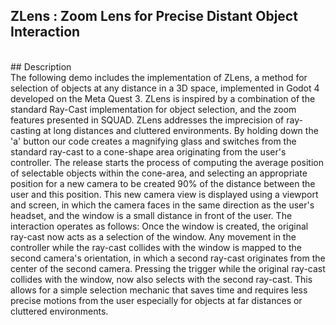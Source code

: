 ## ZLens : Zoom Lens for Precise Distant Object Interaction
<br>
## Description <br>
The following demo includes the implementation of ZLens, a method for selection of objects at any distance in a 3D space, implemented in Godot 4 developed on the Meta Quest 3. 
ZLens is inspired by a combination of the standard Ray-Cast implementation for object selection, and the zoom features presented in SQUAD. 
ZLens addresses the imprecision of ray-casting at long distances and cluttered environments. By holding down the 'a' button our code creates a magnifying glass and switches from
the standard ray-cast to a cone-shape area originating from the user's controller. The release starts the process of computing the average position of selectable objects
within the cone-area, and selecting an appropriate position for a new camera to be created 90% of the distance between the user and this position. This new camera view is displayed using a viewport 
and screen, in which the camera faces in the same direction as the user's headset, and the window is a small distance in front of the user. The interaction operates as follows:
Once the window is created, the original ray-cast now acts as a selection of the window. Any movement in the controller while the ray-cast collides with the window is mapped to the
second camera's orientation, in which a second ray-cast originates from the center of the second camera. Pressing the trigger while the original ray-cast collides with the window, now also
selects with the second ray-cast. This allows for a simple selection mechanic that saves time and requires less precise motions from the user especially for objects at far distances or cluttered environments.
